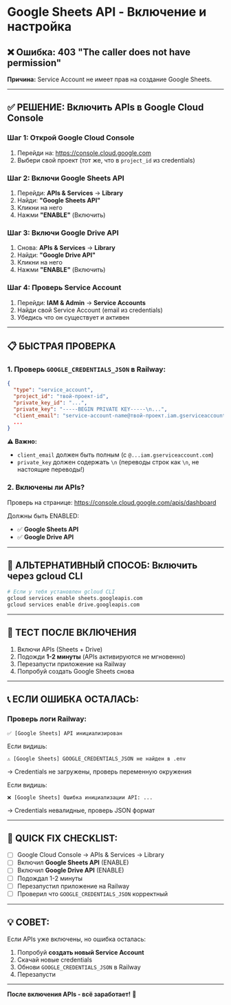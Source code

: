 # Google Sheets API - Включение и настройка

## ❌ Ошибка: 403 "The caller does not have permission"

**Причина:** Service Account не имеет прав на создание Google Sheets.

---

## ✅ РЕШЕНИЕ: Включить APIs в Google Cloud Console

### Шаг 1: Открой Google Cloud Console

1. Перейди на: https://console.cloud.google.com
2. Выбери свой проект (тот же, что в `project_id` из credentials)

### Шаг 2: Включи Google Sheets API

1. Перейди: **APIs & Services** → **Library**
2. Найди: **"Google Sheets API"**
3. Кликни на него
4. Нажми **"ENABLE"** (Включить)

### Шаг 3: Включи Google Drive API

1. Снова: **APIs & Services** → **Library**
2. Найди: **"Google Drive API"**
3. Кликни на него
4. Нажми **"ENABLE"** (Включить)

### Шаг 4: Проверь Service Account

1. Перейди: **IAM & Admin** → **Service Accounts**
2. Найди свой Service Account (email из credentials)
3. Убедись что он существует и активен

---

## 📋 БЫСТРАЯ ПРОВЕРКА

### 1. Проверь `GOOGLE_CREDENTIALS_JSON` в Railway:

```json
{
  "type": "service_account",
  "project_id": "твой-проект-id",
  "private_key_id": "...",
  "private_key": "-----BEGIN PRIVATE KEY-----\n...",
  "client_email": "service-account-name@твой-проект.iam.gserviceaccount.com",
  ...
}
```

**⚠️ Важно:**
- `client_email` должен быть полным (с `@...iam.gserviceaccount.com`)
- `private_key` должен содержать `\n` (переводы строк как `\n`, не настоящие переводы!)

### 2. Включены ли APIs?

Проверь на странице: https://console.cloud.google.com/apis/dashboard

Должны быть ENABLED:
- ✅ **Google Sheets API**
- ✅ **Google Drive API**

---

## 🔧 АЛЬТЕРНАТИВНЫЙ СПОСОБ: Включить через gcloud CLI

```bash
# Если у тебя установлен gcloud CLI
gcloud services enable sheets.googleapis.com
gcloud services enable drive.googleapis.com
```

---

## 🧪 ТЕСТ ПОСЛЕ ВКЛЮЧЕНИЯ

1. Включи APIs (Sheets + Drive)
2. Подожди **1-2 минуты** (APIs активируются не мгновенно)
3. Перезапусти приложение на Railway
4. Попробуй создать Google Sheets снова

---

## 📞 ЕСЛИ ОШИБКА ОСТАЛАСЬ:

### Проверь логи Railway:

```
✅ [Google Sheets] API инициализирован
```

Если видишь:
```
⚠️ [Google Sheets] GOOGLE_CREDENTIALS_JSON не найден в .env
```
→ Credentials не загружены, проверь переменную окружения

Если видишь:
```
❌ [Google Sheets] Ошибка инициализации API: ...
```
→ Credentials невалидные, проверь JSON формат

---

## 🎯 QUICK FIX CHECKLIST:

- [ ] Google Cloud Console → APIs & Services → Library
- [ ] Включил **Google Sheets API** (ENABLE)
- [ ] Включил **Google Drive API** (ENABLE)
- [ ] Подождал 1-2 минуты
- [ ] Перезапустил приложение на Railway
- [ ] Проверил что `GOOGLE_CREDENTIALS_JSON` корректный

---

## 💡 СОВЕТ:

Если APIs уже включены, но ошибка осталась:
1. Попробуй **создать новый Service Account**
2. Скачай новые credentials
3. Обнови `GOOGLE_CREDENTIALS_JSON` в Railway
4. Перезапусти

---

**После включения APIs - всё заработает!** 🚀


